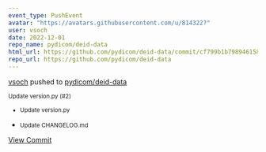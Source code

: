 ```yaml
---
event_type: PushEvent
avatar: "https://avatars.githubusercontent.com/u/814322?"
user: vsoch
date: 2022-12-01
repo_name: pydicom/deid-data
html_url: https://github.com/pydicom/deid-data/commit/cf799b1b798946158d70db3217ebb95aebf44e28
repo_url: https://github.com/pydicom/deid-data
---
```


<a href='https://github.com/vsoch' target='_blank'>vsoch</a> pushed to <a href='https://github.com/pydicom/deid-data' target='_blank'>pydicom/deid-data</a>

<small>Update version.py (#2)

* Update version.py

* Update CHANGELOG.md</small>

<a href='https://github.com/pydicom/deid-data/commit/cf799b1b798946158d70db3217ebb95aebf44e28' target='_blank'>View Commit</a>